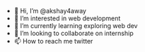 - 👋 Hi, I’m @akshay4away
- 👀 I’m interested in web development 
- 🌱 I’m currently learning exploring web dev
- 💞️ I’m looking to collaborate on internship
- 📫 How to reach me twitter

<!---
akshay4away/akshay4away is a ✨ special ✨ repository because its `README.md` (this file) appears on your GitHub profile.
You can click the Preview link to take a look at your changes.
--->
